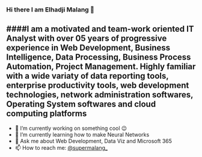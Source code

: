 ### Hi there I am Elhadji Malang 👋

####I am a motivated and team-work oriented IT Analyst with over 05 years of progressive experience in Web Development, Business Intelligence, Data Processing, Business Process Automation, Project Management.
Highly familiar with a wide variaty of data reporting tools, enterprise productivity tools, web development technologies, network administration softwares, Operating System softwares and cloud computing platforms
---
- 🔭 I’m currently working on something cool 😉
- 🌱 I’m currently learning how to make Neural Networks
- 💬 Ask me about Web Development, Data Viz and Microsoft 365
- 📫 How to reach me: [@supermalang_](https://twitter.com/supermalang_)

